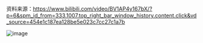 资料来源：https://www.bilibili.com/video/BV1AP4y167bX/?p=6&spm_id_from=333.1007.top_right_bar_window_history.content.click&vd_source=454e1c187ea128be5e023c7cc27c1a7b

![image](https://github.com/user-attachments/assets/615e163c-325e-4f5c-9d17-347aaa1507ec)
